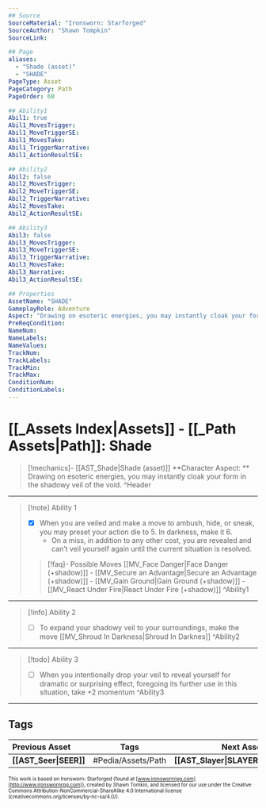 ```yaml
---
## Source
SourceMaterial: "Ironsworn: Starforged"
SourceAuthor: "Shawn Tompkin"
SourceLink: 

## Page
aliases:
  - "Shade (asset)"
  - "SHADE"
PageType: Asset
PageCategory: Path
PageOrder: 60

## Ability1
Abil1: true
Abil1_MovesTrigger:
Abil1_MoveTriggerSE:
Abil1_MovesTake:
Abil1_TriggerNarrative:
Abil1_ActionResultSE:

## Ability2
Abil2: false
Abil2_MovesTrigger:
Abil2_MoveTriggerSE:
Abil2_TriggerNarrative:
Abil2_MovesTake:
Abil2_ActionResultSE:

## Ability3
Abil3: false
Abil3_MovesTrigger:
Abil3_MoveTriggerSE:
Abil3_TriggerNarrative:
Abil3_MovesTake:
Abil3_Narrative:
Abil3_ActionResultSE:

## Properties
AssetName: "SHADE"
GameplayRole: Adventure
Aspect: "Drawing on esoteric energies, you may instantly cloak your form in the shadowy veil of the void."
PreReqCondition: 
NameNum:
NameLabels:
NameValues:
TrackNum:
TrackLabels:
TrackMin:
TrackMax:
ConditionNum:
ConditionLabels:
---
```

# [[_Assets Index|Assets]] - [[_Path Assets|Path]]: Shade
> [!mechanics]- [[AST_Shade|Shade (asset)]]
> **Character Aspect: ** Drawing on esoteric energies, you may instantly cloak your form in the shadowy veil of the void.
^Header
___
> [!note] Ability 1
> - [x] When you are veiled and make a move to ambush, hide, or sneak, you may preset your action die to 5. In darkness, make it 6. 
> 	- On a miss, in addition to any other cost, you are revealed and can’t veil yourself again until the current situation is resolved.
> > [!faq]- Possible Moves
> > [[MV_Face Danger|Face Danger (+shadow)]] - [[MV_Secure an Advantage|Secure an Advantage (+shadow)]] - [[MV_Gain Ground|Gain Ground (+shadow)]] - [[MV_React Under Fire|React Under Fire (+shadow)]]
^Ability1
___
> [!info] Ability 2
> - [ ] To expand your shadowy veil to your surroundings, make the move [[MV_Shroud In Darkness|Shroud In Darknes]]
^Ability2
___
> [!todo] Ability 3
> - [ ] When you intentionally drop your veil to reveal yourself for dramatic or surprising effect, foregoing its further use in this situation, take +2 momentum
^Ability3
___

## Tags
| Previous Asset| Tags | Next Asset |
|:--- |:---:| ---:|
| **[[AST_Seer\|SEER]]** | #Pedia/Assets/Path | **[[AST_Slayer\|SLAYER]]** |

<font size=-2>This work is based on Ironsworn: Starforged (found at [www.ironswornrpg.com](http://www.ironswornrpg.com)), created by Shawn Tomkin, and licensed for our use under the Creative Commons Attribution-NonCommercial-ShareAlike 4.0 International license  (creativecommons.org/licenses/by-nc-sa/4.0/).</font>